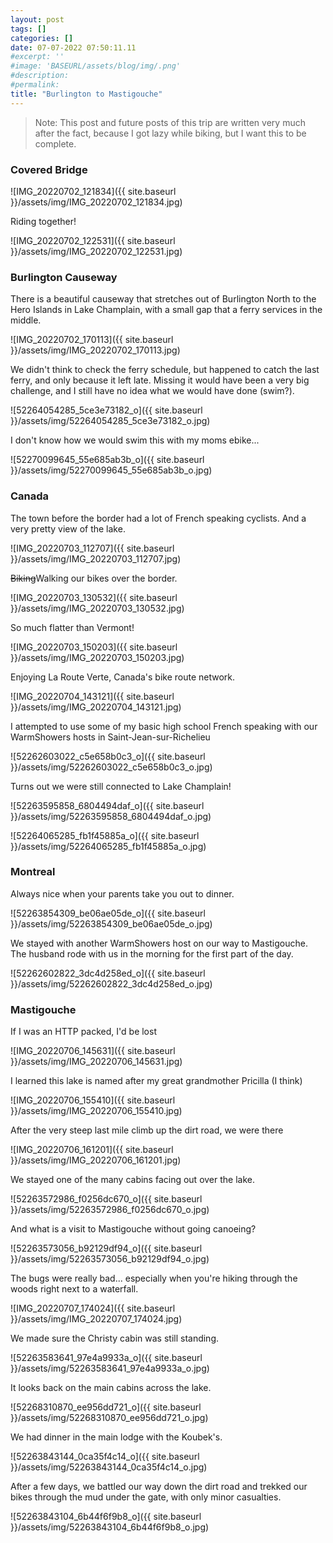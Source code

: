 ```yaml
---
layout: post
tags: []
categories: []
date: 07-07-2022 07:50:11.11
#excerpt: ''
#image: 'BASEURL/assets/blog/img/.png'
#description:
#permalink:
title: "Burlington to Mastigouche"
---
```


> Note: This post and future posts of this trip are written very much after the
fact, because I got lazy while biking, but I want this to be complete.

### Covered Bridge

![IMG_20220702_121834]({{ site.baseurl }}/assets/img/IMG_20220702_121834.jpg)

Riding together!

![IMG_20220702_122531]({{ site.baseurl }}/assets/img/IMG_20220702_122531.jpg)

### Burlington Causeway

There is a beautiful causeway that stretches out of Burlington North to the
Hero Islands in Lake Champlain, with a small gap that a ferry services in the
middle.

![IMG_20220702_170113]({{ site.baseurl }}/assets/img/IMG_20220702_170113.jpg)

We didn't think to check the ferry schedule, but happened to catch the last
ferry, and only because it left late. Missing it would have been a very big
challenge, and I still have no idea what we would have done (swim?).

![52264054285_5ce3e73182_o]({{ site.baseurl }}/assets/img/52264054285_5ce3e73182_o.jpg)

I don't know how we would swim this with my moms ebike...

![52270099645_55e685ab3b_o]({{ site.baseurl }}/assets/img/52270099645_55e685ab3b_o.jpg)

### Canada

The town before the border had a lot of French speaking cyclists. And a very pretty view of the lake.

![IMG_20220703_112707]({{ site.baseurl }}/assets/img/IMG_20220703_112707.jpg)

~~Biking~~Walking our bikes over the border.

![IMG_20220703_130532]({{ site.baseurl }}/assets/img/IMG_20220703_130532.jpg)

So much flatter than Vermont!

![IMG_20220703_150203]({{ site.baseurl }}/assets/img/IMG_20220703_150203.jpg)

Enjoying La Route Verte, Canada's bike route network.

![IMG_20220704_143121]({{ site.baseurl }}/assets/img/IMG_20220704_143121.jpg)

I attempted to use some of my basic high school French speaking with our
WarmShowers hosts in Saint-Jean-sur-Richelieu

![52262603022_c5e658b0c3_o]({{ site.baseurl }}/assets/img/52262603022_c5e658b0c3_o.jpg)

Turns out we were still connected to Lake Champlain!

![52263595858_6804494daf_o]({{ site.baseurl }}/assets/img/52263595858_6804494daf_o.jpg)

![52264065285_fb1f45885a_o]({{ site.baseurl }}/assets/img/52264065285_fb1f45885a_o.jpg)

### Montreal

Always nice when your parents take you out to dinner.

![52263854309_be06ae05de_o]({{ site.baseurl }}/assets/img/52263854309_be06ae05de_o.jpg)

We stayed with another WarmShowers host on our way to Mastigouche. The husband
rode with us in the morning for the first part of the day.

![52262602822_3dc4d258ed_o]({{ site.baseurl }}/assets/img/52262602822_3dc4d258ed_o.jpg)

### Mastigouche

If I was an HTTP packed, I'd be lost

![IMG_20220706_145631]({{ site.baseurl }}/assets/img/IMG_20220706_145631.jpg)

I learned this lake is named after my great grandmother Pricilla (I think)

![IMG_20220706_155410]({{ site.baseurl }}/assets/img/IMG_20220706_155410.jpg)

After the very steep last mile climb up the dirt road, we were there

![IMG_20220706_161201]({{ site.baseurl }}/assets/img/IMG_20220706_161201.jpg)

We stayed one of the many cabins facing out over the lake.

![52263572986_f0256dc670_o]({{ site.baseurl }}/assets/img/52263572986_f0256dc670_o.jpg)

And what is a visit to Mastigouche without going canoeing?

![52263573056_b92129df94_o]({{ site.baseurl }}/assets/img/52263573056_b92129df94_o.jpg)

The bugs were really bad... especially when you're hiking through the woods
right next to a waterfall.

![IMG_20220707_174024]({{ site.baseurl }}/assets/img/IMG_20220707_174024.jpg)

We made sure the Christy cabin was still standing.

![52263583641_97e4a9933a_o]({{ site.baseurl }}/assets/img/52263583641_97e4a9933a_o.jpg)

It looks back on the main cabins across the lake.

![52268310870_ee956dd721_o]({{ site.baseurl }}/assets/img/52268310870_ee956dd721_o.jpg)

We had dinner in the main lodge with the Koubek's.

![52263843144_0ca35f4c14_o]({{ site.baseurl }}/assets/img/52263843144_0ca35f4c14_o.jpg)

After a few days, we battled our way down the dirt road and trekked our bikes
through the mud under the gate, with only minor casualties.

![52263843104_6b44f6f9b8_o]({{ site.baseurl }}/assets/img/52263843104_6b44f6f9b8_o.jpg)
